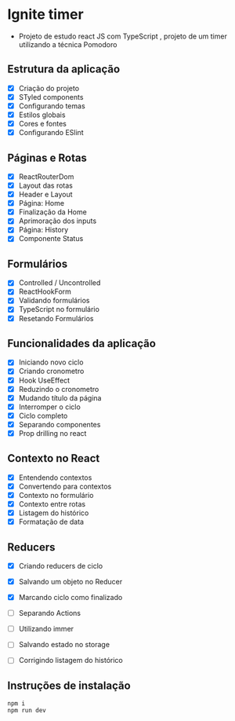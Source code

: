 # Ignite timer 
- Projeto de estudo react JS com TypeScript , projeto de um timer utilizando a técnica Pomodoro 
## Estrutura da aplicação 
- [X] Criação do projeto 
- [X] STyled components 
- [X] Configurando temas 
- [X] Estilos globais
- [X] Cores e fontes
- [X] Configurando ESlint 
## Páginas e Rotas
- [X] ReactRouterDom 
- [X] Layout das rotas
- [X] Header e Layout
- [X] Página: Home 
- [X] Finalização da Home
- [X] Aprimoração dos inputs
- [X] Página: History
- [X] Componente Status
## Formulários 
- [X] Controlled / Uncontrolled
- [X] ReactHookForm
- [X] Validando formulários 
- [X] TypeScript no formulário 
- [X] Resetando Formulários  
## Funcionalidades da aplicação
- [X] Iniciando novo ciclo 
- [X] Criando cronometro 
- [X] Hook UseEffect 
- [X] Reduzindo o cronometro 
- [X] Mudando título da página 
- [X] Interromper o ciclo 
- [X] Ciclo completo
- [X] Separando componentes 
- [X] Prop drilling no react 
## Contexto no React 
- [X] Entendendo contextos
- [X] Convertendo para contextos 
- [X] Contexto no formulário
- [X] Contexto entre rotas
- [X] Listagem do histórico
- [X] Formatação de data 
## Reducers 
- [X] Criando reducers de ciclo 
- [X] Salvando um objeto no Reducer
- [X] Marcando ciclo como finalizado 
- [ ] Separando Actions 
- [ ] Utilizando immer 
- [ ] Salvando estado no storage 
- [ ] Corrigindo listagem do histórico 
   

## Instruções de instalação
``` 
npm i 
npm run dev
```
